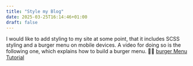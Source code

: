 ```yaml
---
title: "Style my Blog"
date: 2025-03-25T16:14:46+01:00
draft: false
---
```


I would like to add styling to my site at some point, that it includes
SCSS styling and a burger menu on mobile devices.
A video for doing so is the following one, which explains how to build a burger menu.
🍔🤩
[burger Menu Tutorial](https://www.youtube.com/watch?v=pBv7igaxfQE)
